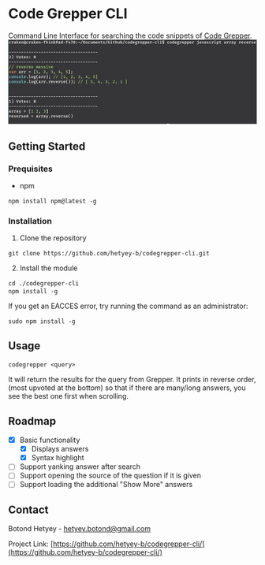 # Code Grepper CLI
Command Line Interface for searching the code snippets of [Code Grepper](https://www.codegrepper.com/).
![example screenshot](https://raw.githubusercontent.com/hetyey-b/codegrepper-cli/main/readme/screenshot_1.jpg)

## Getting Started

### Prequisites
* npm
```
npm install npm@latest -g
```

### Installation
1) Clone the repository
```
git clone https://github.com/hetyey-b/codegrepper-cli.git
```
2) Install the module
```
cd ./codegrepper-cli
npm install -g
```
If you get an EACCES error, try running the command as an administrator:
```
sudo npm install -g
```

## Usage
```
codegrepper <query>
```
It will return the results for the query from Grepper. It prints in reverse order, (most upvoted at the bottom) so that if there are many/long answers, you see the best one first when scrolling.

## Roadmap
- [x] Basic functionality
  - [x] Displays answers
  - [x] Syntax highlight
- [ ] Support yanking answer after search
- [ ] Support opening the source of the question if it is given 
- [ ] Support loading the additional "Show More" answers

## Contact
Botond Hetyey - hetyey.botond@gmail.com

Project Link: [https://github.com/hetyey-b/codegrepper-cli/](https://github.com/hetyey-b/codegrepper-cli/)
